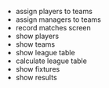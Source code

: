 - assign players to teams
- assign managers to teams
- record matches screen
- show players 
- show teams 
- show league table
- calculate league table
- show fixtures
- show results
	